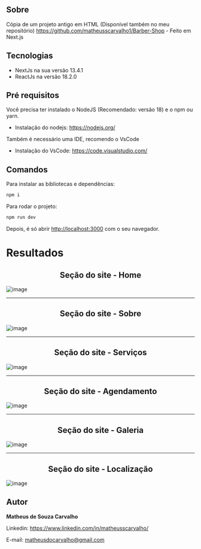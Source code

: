 ## Sobre

Cópia de um projeto antigo em HTML (Disponível também no meu repositório) https://github.com/matheusscarvalho1/Barber-Shop - Feito em Next.js



## Tecnologias

- NextJs na sua versão 13.4.1
- ReactJs na versão 18.2.0

## Pré requisitos

Você precisa ter instalado o NodeJS (Recomendado: versão 18) e o npm ou yarn.
- Instalação do nodejs: https://nodejs.org/

Também é necessário uma IDE, recomendo o VsCode
- Instalação do VsCode: https://code.visualstudio.com/

## Comandos

Para instalar as bibliotecas e dependências:

```bash
npm i
```

Para rodar o projeto:

```bash
npm run dev
```

Depois, é só abrir [http://localhost:3000](http://localhost:3000) com o seu navegador.

# Resultados

<b><h2 align="center">Seção do site - Home</h2></b>

![image](https://user-images.githubusercontent.com/73304785/224451177-0db26b92-2bf1-4cf7-ae92-00d922f4abfc.png)

<hr>
<b><h2 align="center">Seção do site - Sobre</h2></b>

![image](https://user-images.githubusercontent.com/73304785/224450776-6f5b8855-9881-4381-9bdb-9b0c949ff391.png)

<hr>
<b><h2 align="center">Seção do site - Serviços</h2></b>

![image](https://user-images.githubusercontent.com/73304785/224450820-87872bfa-7785-4ea2-881b-02719f640a02.png)

<hr>
<b><h2 align="center">Seção do site - Agendamento</h2></b>

![image](https://user-images.githubusercontent.com/73304785/224450864-cbaef472-24d7-4106-94e6-92519ebb9771.png)
<hr>
<b><h2 align="center">Seção do site - Galeria</h2></b>

![image](https://user-images.githubusercontent.com/73304785/224450927-916b7b26-8133-43a8-b10e-89728e8137a4.png)

<hr>
<b><h2 align="center">Seção do site - Localização</h2></b>

![image](https://user-images.githubusercontent.com/73304785/224451042-6a677b87-961c-46c5-ab87-e172932cbf6e.png)

## Autor

<b>Matheus de Souza Carvalho</b>


Linkedin: 
https://www.linkedin.com/in/matheusscarvalho/


E-mail:
matheusdocarvalho@gmail.com

